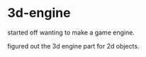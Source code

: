 # 3d-engine

started off wanting to make a game engine.

figured out the 3d engine part for 2d objects.